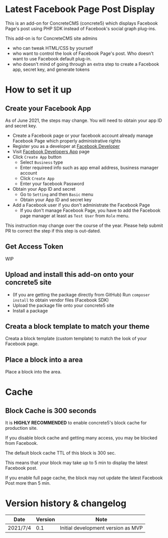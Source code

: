 # Latest Facebook Page Post Display

This is an add-on for ConcreteCMS (concrete5) which displays Facebook Page's post using PHP SDK instead of Facebook's social graph plug-ins.

This add-on is for ConcreteCMS site admins

- who can tweak HTML/CSS by yourself
- who want to control the look of Facebook Page's post. Who doesn't want to use Facebook default plug-in.
- who doesn't mind of going through an extra step to create a Facebook app, secret key, and generate tokens

# How to set it up

## Create your Facebook App

As of June 2021, the steps may change.
You will need to obtain your app ID and secret key.

- Create a Facebook page or your facebook account already manage Facebook Page which properly administrative rights
- Register you as a developer at [Facebook Developer](https://developers.facebook.com/)
- Visit [Facebook Developers App](https://developers.facebook.com/apps/) page
- Click `Create App` button
    - Select `Business` type
    - Enter requireed info such as app email address, business manager account
    - Click `Create App`
    - Enter your facebook Password
- Obtain your App ID and secret
    - Go to `Setting` and then `Basic` menu
    - Obtain your App ID and secret key
- Add a Facebook user if you don't administrate the Facebook Page
    - If you don't manage Facebook Page, you have to add the Facebook page manager at least as `Test User` from `Role` menu.

This instruction may change over the course of the year. Please help submit PR to correct the step if this step is out-dated.

## Get Access Token

WIP

## Upload and install this add-on onto your concrete5 site

- (If you are getting the package directly from GitHub) Run `composer install` to obtain vendor files (Facebook SDK)
- Upload the package file onto your concrete5 site
- Install a package

## Creata a block template to match your theme

Creata a block template (custom template) to match the look of your Facebook page.

## Place a block into a area

Place a block into the area.

# Cache

## Block Cache is 300 seconds

It is **HIGHLY RECOMMENDED** to enable concrete5's block cache for production site.

If you disable block cache and getting many access, you may be blocked from Facebook.

The default block cache TTL of this block is 300 sec.

This means that your block may take up to 5 min to display the latest Facebook post.

If you enable full page cache, the block may not update the latest Facebook Post more than 5 min.

# Version history & changelog

Date | Version | Note
----|-------|------
2021/7/4 | 0.1 | Initial development version as MVP

